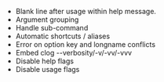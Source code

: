 - Blank line after usage within help message.
- Argument grouping
- Handle sub-command
- Automatic shortcuts / aliases
- Error on option key and longname conflicts
- Embed clog --verbosity/-v/-vv/-vvv
- Disable help flags
- Disable usage flags
